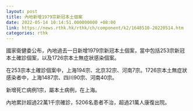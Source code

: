 ```yaml
---
layout: post
title: 內地新增1979宗新冠本土個案
date: 2022-05-14 10:14:51.000000000 +08:00
link: https://news.rthk.hk/rthk/ch/component/k2/1648510-20220514.htm
categories: rthk
---
```


國家衛健委公布，內地過去一日新增1979宗新冠本土個案，當中包括253宗新冠本土確診個案，以及1726宗本土無症狀感染個案。

在253宗本土確診個案中，上海194宗、北京32宗、河南7宗。1726宗本土無症狀感染者中，上海1487宗、四川90宗、河南40宗。

新增死亡病例1宗，屬本土病例，在上海。

內地累計超過22萬1千宗確診，5206名患者不治，超過21萬人康復出院。
